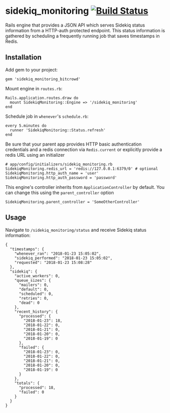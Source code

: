 # sidekiq_monitoring [![Build Status](https://travis-ci.org/bitcrowd/sidekiq_monitoring.svg?branch=master)](https://travis-ci.org/bitcrowd/sidekiq_monitoring)

Rails engine that provides a JSON API which serves Sidekiq
status information from a HTTP-auth protected endpoint.
This status information is gathered by scheduling a frequently
running job that saves timestamps in Redis.

## Installation

Add gem to your project:

    gem 'sidekiq_monitoring_bitcrowd'

Mount engine in `routes.rb`:

    Rails.application.routes.draw do
      mount SidekiqMonitoring::Engine => '/sidekiq_monitoring'
    end

Schedule job in `whenever`'s `schedule.rb`:

    every 5.minutes do
      runner 'SidekiqMonitoring::Status.refresh'
    end

Be sure that your parent app provides HTTP basic authentication credentials and
a redis connection via `Redis.current` or explicitly provide a redis URL using
an initializer

    # app/config/initializers/sidekiq_monitoring.rb
    SidekiqMonitoring.redis_url = 'redis://127.0.0.1:6379/0' # optional
    SidekiqMonitoring.http_auth_name = 'user'
    SidekiqMonitoring.http_auth_password = 'password'

This engine's controller inherits from `ApplicationController` by default. You
can change this using the `parent_controller` option

    SidekiqMonitoring.parent_controller = 'SomeOtherController'

## Usage

Navigate to `/sidekiq_monitoring/status` and receive Sidekiq status information:

    {
      "timestamps": {
        "whenever_ran": "2018-01-23 15:05:02",
        "sidekiq_performed": "2018-01-23 15:05:02",
        "requested": "2018-01-23 15:08:28"
      },
      "sidekiq": {
        "active_workers": 0,
        "queue_sizes": {
          "mailers": 0,
          "default": 0,
          "scheduled": 0,
          "retries": 0,
          "dead": 0
        },
        "recent_history": {
          "processed": {
            "2018-01-23": 18,
            "2018-01-22": 0,
            "2018-01-21": 0,
            "2018-01-20": 0,
            "2018-01-19": 0
          },
          "failed": {
            "2018-01-23": 0,
            "2018-01-22": 0,
            "2018-01-21": 0,
            "2018-01-20": 0,
            "2018-01-19": 0
          }
        },
        "totals": {
          "processed": 18,
          "failed": 0
        }
      }
    }

